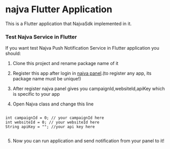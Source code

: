 # najva Flutter Application
This is a Flutter application that NajvaSdk implemented in it.

### Test Najva Service in Flutter
If you want test Najva Push Notification Service in Flutter application you should:

1.  Clone this project and rename package name of it 

2.  Register this app after login in [najva panel](https://app.najva.com/accounts/login/?next=/).(to register any app, its package name must be unique!)


3.  After register najva panel gives you campaignId,websiteId,apiKey which is specific to your app

4.  Open Najva class and change this line
```

int campaignId = 0; // your campaignId here
int websiteId = 0; // your websiteId here
String apiKey = ""; //your api key here


```
5.  Now you can run application and send notification from your panel to it!